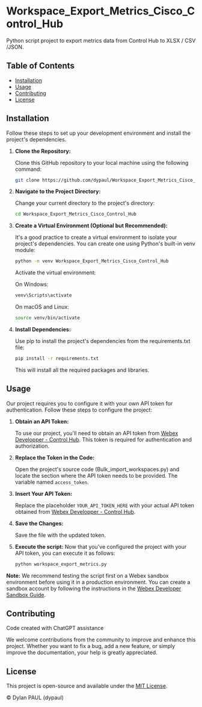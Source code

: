 # Workspace_Export_Metrics_Cisco_Control_Hub

Python script project to export metrics data from Control Hub to XLSX / CSV /JSON.

## Table of Contents

- [Installation](#installation)
- [Usage](#usage)
- [Contributing](#contributing)
- [License](#license)

## Installation

Follow these steps to set up your development environment and install the project's dependencies.

1. **Clone the Repository:**

   Clone this GitHub repository to your local machine using the following command:

   ```bash
   git clone https://github.com/dypaul/Workspace_Export_Metrics_Cisco_Control_Hub.git

2. **Navigate to the Project Directory:**
   
   Change your current directory to the project's directory:
   
   ```bash
   cd Workspace_Export_Metrics_Cisco_Control_Hub

3. **Create a Virtual Environment (Optional but Recommended):**

   It's a good practice to create a virtual environment to isolate your project's dependencies. You can create one using Python's built-in venv module:
   
   ```bash
   python -m venv Workspace_Export_Metrics_Cisco_Control_Hub
    ```
   Activate the virtual environment:

   On Windows:
    ```bash
   venv\Scripts\activate
    ```
    
   On macOS and Linux:
  
    ```bash
   source venv/bin/activate
    ```
4. **Install Dependencies:**

    Use pip to install the project's dependencies from the requirements.txt file:
   
    ```bash
    pip install -r requirements.txt
    ```
    This will install all the required packages and libraries.

## Usage
Our project requires you to configure it with your own API token for authentication. Follow these steps to configure the project:


1. **Obtain an API Token:**

   To use our project, you'll need to obtain an API token from [Webex Developper - Control Hub](https://developer.webex.com/docs/getting-started). This token is required for authentication and authorization.

2. **Replace the Token in the Code:**

   Open the project's source code (Bulk_import_workspaces.py) and locate the section where the API token needs to be provided. The variable named `access_token`.

3. **Insert Your API Token:**

   Replace the placeholder `YOUR_API_TOKEN_HERE` with your actual API token obtained from [Webex Developper - Control Hub](https://developer.webex.com/docs/getting-started).

4. **Save the Changes:**

   Save the file with the updated token.

5. **Execute the script:**
   Now that you've configured the project with your API token, you can execute it as follows:
   ```bash
   python workspace_export_metrics.py
   ```

**Note:** We recommend testing the script first on a Webex sandbox environment before using it in a production environment. You can create a sandbox account by following the instructions in the [Webex Developer Sandbox Guide](https://developer.webex.com/docs/developer-sandbox-guide).

## Contributing

   Code created with ChatGPT assistance

   We welcome contributions from the community to improve and enhance this project. Whether you want to fix a bug, add a new feature, or simply improve the documentation, your help is greatly appreciated.

## License

   This project is open-source and available under the [MIT License](LICENSE.md).

© Dylan PAUL (dypaul)

